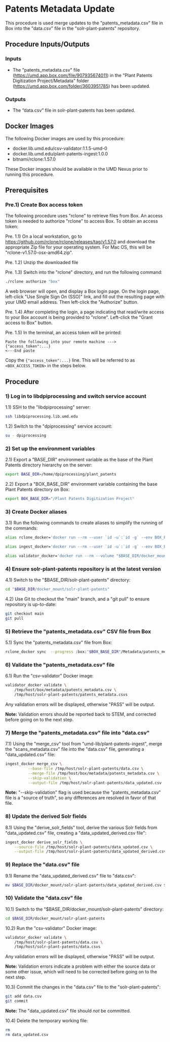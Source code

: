 # Patents Metadata Update

This procedure is used merge updates to the "patents_metadata.csv" file in Box
into the "data.csv" file in the "solr-plant-patents" repository.

## Procedure Inputs/Outputs

### Inputs

* The "patents_metadata.csv" file (<https://umd.app.box.com/file/907935674011>)
in the "Plant Patents Digitization Project/Metadata" folder
(<https://umd.app.box.com/folder/3603951785>) has been updated.

### Outputs

* The “data.csv” file in solr-plant-patents has been updated.

## Docker Images

The following Docker images are used by this procedure:

* docker.lib.umd.edu/csv-validator:1.1.5-umd-0
* docker.lib.umd.edu/plant-patents-ingest:1.0.0
* bitnami/rclone:1.57.0

These Docker images should be available in the UMD Nexus prior to running
this procedure.

## Prerequisites

### Pre.1) Create Box access token

The following procedure uses "rclone" to retrieve files from Box. An access
token is needed to authorize "rclone" to access Box. To obtain an access token:

Pre. 1.1) On a local workstation, go to
<https://github.com/rclone/rclone/releases/tag/v1.57.0> and download the
appropriate Zip file for your operating system. For Mac OS, this will be
"rclone-v1.57.0-osx-amd64.zip".

Pre. 1.2) Unzip the downloaded file

Pre. 1.3) Switch into the "rclone" directory, and run the following command:

```bash
./rclone authorize "box"
```

A web browser will open, and display a Box login page. On the login page,
left-click "Use Single Sign On (SSO)" link, and fill out the resulting page
with your UMD email address. Then left-click the "Authorize" button.

Pre. 1.4) After completing the login, a page indicating that read/write access
to your Box account is being provided to "rclone". Left-click the
"Grant access to Box" button.

Pre. 1.5) In the terminal, an access token will be printed:

```text
Paste the following into your remote machine --->
{"access_token":...}
<---End paste
```

Copy the `{"access_token":...}` line. This will be referred to as
`<BOX_ACCESS_TOKEN>` in the steps below.

## Procedure

### 1) Log in to libdpiprocessing and switch service account

1.1) SSH to the "libdpiprocessing" server:

```bash
ssh libdpiprocessing.lib.umd.edu
```

1.2) Switch to the "dpiprocessing" service account:

```bash
su - dpiprocessing
```

### 2) Set up the environment variables

2.1) Export a "BASE_DIR" environment variable as the base of the Plant Patents
directory hierarchy on the server:

```bash
export BASE_DIR=/home/dpiprocessing/plant_patents
```

2.2) Export a "BOX_BASE_DIR" environment variable containing the base
    Plant Patents directory on Box:

```bash
export BOX_BASE_DIR="/Plant Patents Digitization Project"
```

### 3) Create Docker aliases

3.1) Run the following commands to create aliases to simplify the running of the
commands:

```bash
alias rclone_docker='docker run --rm --user `id -u`:`id -g` --env BOX_BASE_DIR="$BOX_BASE_DIR" --volume "$BASE_DIR/docker_mount":/tmp/host bitnami/rclone:1.57.0 --box-token "$BOX_ACCESS_TOKEN"'

alias ingest_docker='docker run --rm --user `id -u`:`id -g` --env BOX_BASE_DIR="$BOX_BASE_DIR" --volume "$BASE_DIR/docker_mount":/tmp/host docker.lib.umd.edu/plant-patents-ingest:1.0.0'

alias validator_docker='docker run --rm --volume "$BASE_DIR/docker_mount":/tmp/host docker.lib.umd.edu/csv-validator:1.1.5-umd-0'
```

### 4) Ensure solr-plant-patents repository is at the latest version

4.1) Switch to the "$BASE_DIR/solr-plant-patents" directory:

```bash
cd "$BASE_DIR/docker_mount/solr-plant-patents"
```

4.2) Use Git to checkout the "main" branch, and a "git pull" to ensure
repository is up-to-date:

```bash
git checkout main
git pull
```

### 5) Retrieve the "patents_metadata.csv" CSV file from Box

5.1) Sync the "patents_metadata.csv" file from Box:

```bash
rclone_docker sync  --progress :box:"$BOX_BASE_DIR"/Metadata/patents_metadata.csv /tmp/host/box/metadata
```

### 6) Validate the "patents_metadata.csv" file

6.1) Run the "csv-validator" Docker image:

```bash
validator_docker validate \
    /tmp/host/box/metadata/patents_metadata.csv \
    /tmp/host/solr-plant-patents/patents_metadata.csvs
```

Any validation errors will be displayed, otherwise "PASS" will be output.

**Note:** Validation errors should be reported back to STEM, and corrected
before going on to the next step.

### 7) Merge the "patents_metadata.csv" file into "data.csv"

7.1) Using the "merge_csv" tool from "umd-lib/plant-patents-ingest", merge
  the "scans_metadata.csv" file into the "data.csv" file, generating a
  "data_updated.csv" file:

```bash
ingest_docker merge_csv \
          --base-file /tmp/host/solr-plant-patents/data.csv \
          --merge-file /tmp/host/box/metadata/patents_metadata.csv \
          --skip-validation \
          --output-file /tmp/host/solr-plant-patents/data_updated.csv
```

**Note:** "--skip-validation" flag is used because the
"patents_metadata.csv" file is a "source of truth", so any differences are
resolved in favor of that file.

### 8) Update the derived Solr fields

8.1) Using the "derive_solr_fields" tool, derive the various Solr fields from
"data_updated.csv" file, creating a "data_updated_derived.csv file":

```bash
ingest_docker derive_solr_fields \
    --source-file /tmp/host/solr-plant-patents/data_updated.csv \
    --output-file /tmp/host/solr-plant-patents/data_updated_derived.csv
```

### 9) Replace the "data.csv" file

9.1) Rename the "data_updated_derived.csv" file to "data.csv":

```bash
mv $BASE_DIR/docker_mount/solr-plant-patents/data_updated_derived.csv $BASE_DIR/docker_mount/solr-plant-patents/data.csv
```

### 10) Validate the "data.csv" file

10.1) Switch to the "$BASE_DIR/docker_mount/solr-plant-patents" directory:

```bash
cd $BASE_DIR/docker_mount/solr-plant-patents
```

10.2) Run the "csv-validator" Docker image:

```bash
validator_docker validate \
    /tmp/host/solr-plant-patents/data.csv \
    /tmp/host/solr-plant-patents/data.csvs
```

Any validation errors will be displayed, otherwise "PASS" will be output.

**Note:** Validation errors indicate a problem with either the source data
or some other issue, which will need to be corrected before going on to the
next step.

10.3) Commit the changes in the "data.csv" file to the "solr-plant-patents":

```bash
git add data.csv
git commit
```

**Note:** The "data_updated.csv" file should *not* be committed.

10.4) Delete the temporary working file:

```bash
rm 
rm data_updated.csv
```
